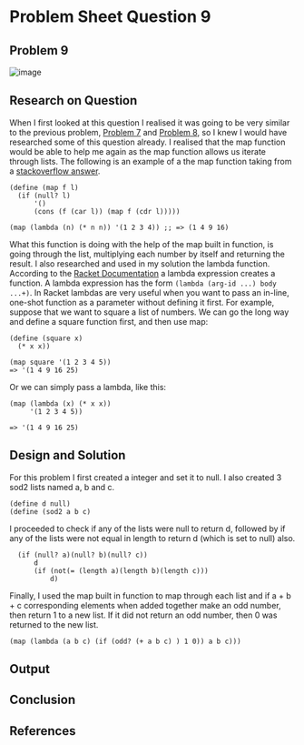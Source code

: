 # **Problem Sheet Question 9**

## Problem 9

![image](https://user-images.githubusercontent.com/14197773/38047000-ff6d16fc-32b8-11e8-90d8-b77b6d49fa2d.png)

## Research on Question
When I first looked at this question I realised it was going to be very similar to the previous problem, [Problem 7](https://github.com/DonalMcGahon/theory-of-algorithms-assignments/tree/master/Problem7) and [Problem 8](https://github.com/DonalMcGahon/theory-of-algorithms-assignments/tree/master/Problem8), so I knew I would have researched some of this question already. I realised that the map function would be able to help me again as the map function allows us iterate through lists. The following is an example of a the map function taking from a [stackoverflow answer](https://stackoverflow.com/questions/30501411/what-is-definition-of-map-in-racket).

```
(define (map f l)
  (if (null? l)
      '()
      (cons (f (car l)) (map f (cdr l)))))

(map (lambda (n) (* n n)) '(1 2 3 4)) ;; => (1 4 9 16)
```

What this function is doing with the help of the map built in function, is going through the list, multiplying each number by itself and returning the result.
I also researched and used in my solution the lambda function. According to the [Racket Documentation](https://docs.racket-lang.org/) a lambda expression creates a function. A lambda expression has the form `(lambda (arg-id ...) body ...+)`.
In Racket lambdas are very useful when you want to pass an in-line, one-shot function as a parameter without defining it first. For example, suppose that we want to square a list of numbers. We can go the long way and define a square function first, and then use map:

```
(define (square x)
  (* x x))

(map square '(1 2 3 4 5))
=> '(1 4 9 16 25)
```

Or we can simply pass a lambda, like this:

```
(map (lambda (x) (* x x))
     '(1 2 3 4 5))

=> '(1 4 9 16 25)
```


## Design and Solution

For this problem I first created a integer and set it to null. I also created 3 sod2 lists named a, b and c.

```
(define d null)
(define (sod2 a b c)
```
I proceeded to check if any of the lists were null to return d, followed by if any of the lists were not equal in length to return d (which is set to null) also.

```
  (if (null? a)(null? b)(null? c))
      d
      (if (not(= (length a)(length b)(length c)))
          d)
```
Finally, I used the map built in function to map through each list and if a + b + c corresponding elements when added together make an odd number, then return 1 to a new list. If it did not return an odd number, then 0 was returned to the new list.

```
(map (lambda (a b c) (if (odd? (+ a b c) ) 1 0)) a b c)))
```

## Output
## Conclusion

## References